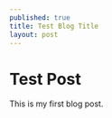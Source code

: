```yaml
---
published: true
title: Test Blog Title
layout: post
---
```

# Test Post #
This is my first blog post.